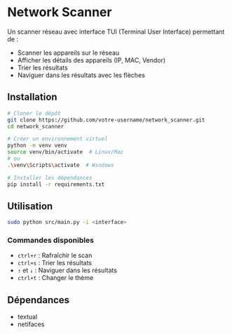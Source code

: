 # Network Scanner

Un scanner réseau avec interface TUI (Terminal User Interface) permettant de :
- Scanner les appareils sur le réseau
- Afficher les détails des appareils (IP, MAC, Vendor)
- Trier les résultats
- Naviguer dans les résultats avec les flèches

## Installation

```bash
# Cloner le dépôt
git clone https://github.com/votre-username/network_scanner.git
cd network_scanner

# Créer un environnement virtuel
python -m venv venv
source venv/bin/activate  # Linux/Mac
# ou
.\venv\Scripts\activate  # Windows

# Installer les dépendances
pip install -r requirements.txt
```

## Utilisation

```bash
sudo python src/main.py -i <interface>
```

### Commandes disponibles
- `ctrl+r` : Rafraîchir le scan
- `ctrl+s` : Trier les résultats
- `↑` et `↓` : Naviguer dans les résultats
- `ctrl+t` : Changer le thème

## Dépendances
- textual
- netifaces